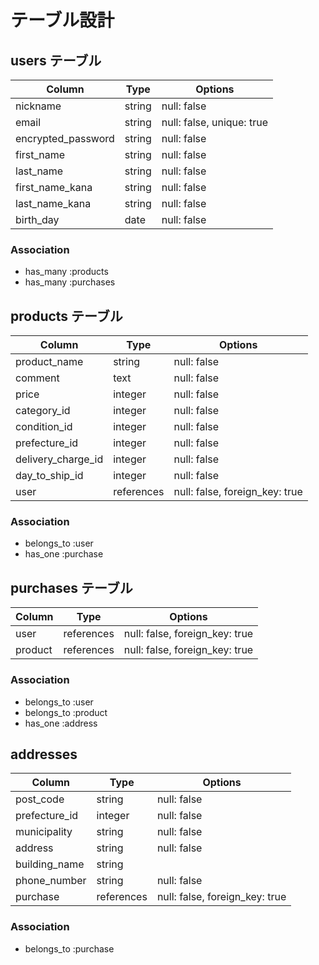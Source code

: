 # テーブル設計

## users テーブル

| Column             | Type   | Options                   |
| ------------------ | ------ | ------------------------- |
| nickname           | string | null: false               |
| email              | string | null: false, unique: true |
| encrypted_password | string | null: false               |
| first_name         | string | null: false               |
| last_name          | string | null: false               |
| first_name_kana    | string | null: false               |
| last_name_kana     | string | null: false               |
| birth_day          | date   | null: false               |

### Association

- has_many :products
- has_many :purchases

## products テーブル

| Column             | Type       | Options                        |
| ------------------ | ---------- | ------------------------------ |
| product_name       | string     | null: false                    |
| comment            | text       | null: false                    |
| price              | integer    | null: false                    |
| category_id        | integer    | null: false                    |
| condition_id       | integer    | null: false                    |
| prefecture_id      | integer    | null: false                    |
| delivery_charge_id | integer    | null: false                    |
| day_to_ship_id     | integer    | null: false                    |
| user               | references | null: false, foreign_key: true |

### Association

- belongs_to :user
- has_one :purchase

## purchases テーブル

| Column     | Type       | Options                        |
| ---------- | ---------- | ------------------------------ |
| user       | references | null: false, foreign_key: true |
| product    | references | null: false, foreign_key: true |

### Association

- belongs_to :user
- belongs_to :product
- has_one :address

## addresses

| Column        | Type       | Options                        |
| ------------- | ---------- | ------------------------------ |
| post_code     | string     | null: false                    |
| prefecture_id | integer    | null: false                    |
| municipality  | string     | null: false                    |
| address       | string     | null: false                    |
| building_name | string     |                                |
| phone_number  | string     | null: false                    |
| purchase      | references | null: false, foreign_key: true |

### Association

- belongs_to :purchase